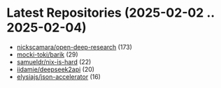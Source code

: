 # Latest Repositories (2025-02-02 .. 2025-02-04)

- [nickscamara/open-deep-research](https://github.com/nickscamara/open-deep-research) (173)
- [mocki-toki/barik](https://github.com/mocki-toki/barik) (29)
- [samueldr/nix-is-hard](https://github.com/samueldr/nix-is-hard) (22)
- [iidamie/deepseek2api](https://github.com/iidamie/deepseek2api) (20)
- [elysiajs/json-accelerator](https://github.com/elysiajs/json-accelerator) (16)
